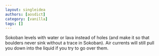 ```yaml
---
layout: singleidea
authors: [aosdict]
category: [vanilla]
tags: []
---
```

Sokoban levels with water or lava instead of holes (and make it so that boulders never sink without a trace in Sokoban). Air currents will still pull you down into the liquid if you try to go over them.
